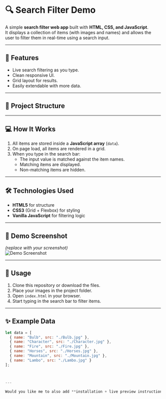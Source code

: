 # 🔍 Search Filter Demo

A simple **search filter web app** built with **HTML, CSS, and JavaScript**.  
It displays a collection of items (with images and names) and allows the user to filter them in real-time using a search input.

---

## 🚀 Features
- Live search filtering as you type.
- Clean responsive UI.
- Grid layout for results.
- Easily extendable with more data.

---

## 📂 Project Structure


---

## 💻 How It Works
1. All items are stored inside a **JavaScript array** (`data`).
2. On page load, all items are rendered in a grid.
3. When you type in the search bar:
   - The input value is matched against the item names.
   - Matching items are displayed.
   - Non-matching items are hidden.

---

## 🛠️ Technologies Used
- **HTML5** for structure
- **CSS3** (Grid + Flexbox) for styling
- **Vanilla JavaScript** for filtering logic

---

## 📸 Demo Screenshot
*(replace with your screenshot)*  
![Demo Screenshot](./screenshot.png)

---

## 🔧 Usage
1. Clone this repository or download the files.
2. Place your images in the project folder.
3. Open `index.html` in your browser.
4. Start typing in the search bar to filter items.

---

## ✨ Example Data
```js
let data = [
  { name: "Bulb", src: "./Bulb.jpg" },
  { name: "Character", src: "./Character.jpg" },
  { name: "Fire", src: "./Fire.jpg" },
  { name: "Horses", src: "./Horses.jpg" },
  { name: "Mountain", src: "./Mountain.jpg" },
  { name: "Lambo", src: "./Lambo.jpg" }
];



---

Would you like me to also add **installation + live preview instructions** (e.g., using VS Code Live Server or GitHub Pages) so someone can run it instantly?
